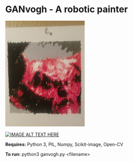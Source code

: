 # GANvogh - A robotic painter
<img src="https://raw.githubusercontent.com/AlexTheHuman/ganvogh/master/img/legend.jpg" alt="drawing" width="250"/>

[![IMAGE ALT TEXT HERE](https://www.youtube.com/watch?v=OHKziQU_HVM/0.jpg)](https://www.youtube.com/watch?v=OHKziQU_HVM)

**Requires:** Python 3, PIL, Numpy, Scikit-image, Open-CV

**To run:** python3 ganvogh.py &lt;filename&gt;